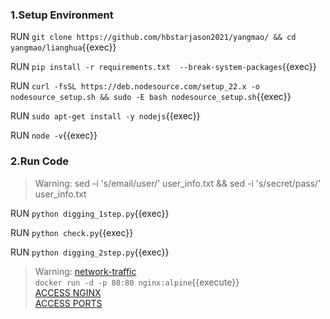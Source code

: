 ### 1.Setup Environment 

RUN `git clone https://github.com/hbstarjason2021/yangmao/ && cd yangmao/lianghua`{{exec}}

RUN `pip install -r requirements.txt  --break-system-packages`{{exec}}    

RUN  `curl -fsSL https://deb.nodesource.com/setup_22.x -o nodesource_setup.sh && sudo -E bash nodesource_setup.sh`{{exec}} 

RUN  `sudo apt-get install -y nodejs`{{exec}} 

RUN  `node -v`{{exec}} 

### 2.Run Code

>Warning:  sed -i  's/email/user/'  user_info.txt && sed -i  's/secret/pass/'  user_info.txt

RUN `python digging_1step.py`{{exec}}      

RUN `python check.py`{{exec}}  

RUN `python digging_2step.py`{{exec}} 


>Warning:  [network-traffic](https://github.com/killercoda/scenario-examples/blob/main/network-traffic/step1.md)     
`docker run -d -p 80:80 nginx:alpine`{{execute}}       
[ACCESS NGINX]({{TRAFFIC_HOST1_80}})    
[ACCESS PORTS]({{TRAFFIC_SELECTOR}})








